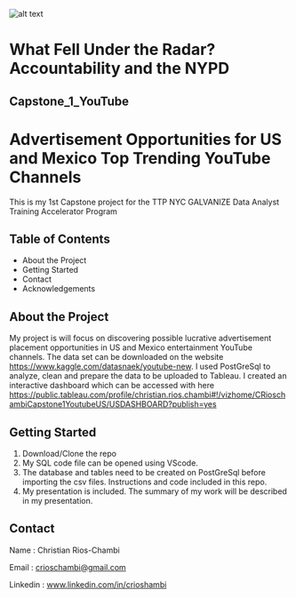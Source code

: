 ![alt text](https://havecamerawilltravel.com/photographer/files/2020/01/youtube-logo-new.jpg)
# What Fell Under the Radar? Accountability and the NYPD


## Capstone_1_YouTube
# Advertisement Opportunities for US and Mexico Top Trending YouTube Channels
This is my 1st Capstone project for the TTP NYC GALVANIZE Data Analyst Training Accelerator Program

	
## Table of Contents
- About the Project 
- Getting Started
- Contact
- Acknowledgements

## About the Project
My project is will focus on discovering possible lucrative advertisement placement opportunities in US and
Mexico entertainment YouTube channels.  The data set can be downloaded on the website https://www.kaggle.com/datasnaek/youtube-new. I used PostGreSql to analyze, clean and prepare the data to be uploaded to Tableau. I created an interactive dashboard which can be accessed with here https://public.tableau.com/profile/christian.rios.chambi#!/vizhome/CRioschambiCapstone1YoutubeUS/USDASHBOARD?publish=yes



## Getting Started
  1. Download/Clone the repo
  2. My SQL code file can be opened using VScode. 
  3. The database and tables need to be created on PostGreSql before importing the csv files. Instructions and code included in this repo.
  4. My presentation is included. The summary of my work will be described in my presentation.
  
## Contact
Name : Christian Rios-Chambi 

Email : crioschambi@gmail.com

Linkedin : www.linkedin.com/in/crioshambi



